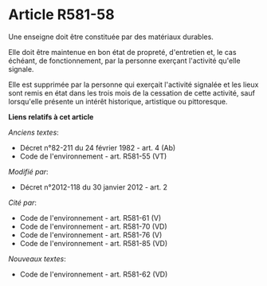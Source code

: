 # Article R581-58

Une enseigne doit être constituée par des matériaux durables.

Elle doit être maintenue en bon état de propreté, d'entretien et, le cas échéant, de fonctionnement, par la personne exerçant
l'activité qu'elle signale.

Elle est supprimée par la personne qui exerçait l'activité signalée et les lieux sont remis en état dans les trois mois de la
cessation de cette activité, sauf lorsqu'elle présente un intérêt historique, artistique ou pittoresque.

**Liens relatifs à cet article**

_Anciens textes_:

  - Décret n°82-211 du 24 février 1982 - art. 4 (Ab)
  - Code de l'environnement - art. R581-55 (VT)

_Modifié par_:

  - Décret n°2012-118 du 30 janvier 2012 - art. 2

_Cité par_:

  - Code de l'environnement - art. R581-61 (V)
  - Code de l'environnement - art. R581-70 (VD)
  - Code de l'environnement - art. R581-76 (V)
  - Code de l'environnement - art. R581-85 (VD)

_Nouveaux textes_:

  - Code de l'environnement - art. R581-62 (VD)
